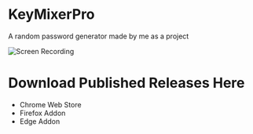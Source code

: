 # KeyMixerPro
A random password generator made by me as a project

![Screen Recording](./source/)

# Download Published Releases Here
- Chrome Web Store
- Firefox Addon
- Edge Addon